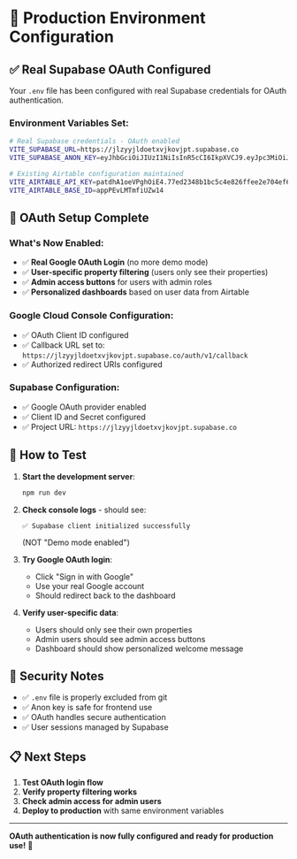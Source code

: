 # 🔧 Production Environment Configuration

## ✅ Real Supabase OAuth Configured

Your `.env` file has been configured with real Supabase credentials for OAuth authentication.

### Environment Variables Set:
```bash
# Real Supabase credentials - OAuth enabled
VITE_SUPABASE_URL=https://jlzyyjldoetxvjkovjpt.supabase.co
VITE_SUPABASE_ANON_KEY=eyJhbGciOiJIUzI1NiIsInR5cCI6IkpXVCJ9.eyJpc3MiOiJzdXBhYmFzZSIsInJlZiI6Impsenl5amxkb2V0eHZqa292anB0Iiwicm9sZSI6ImFub24iLCJpYXQiOjE3NTUyMjg5MjcsImV4cCI6MjA3MDgwNDkyN30.bz2OfXbhy4HBGDuZ8cyA-kNhJygbBxjwbZrXsx0qBAY

# Existing Airtable configuration maintained
VITE_AIRTABLE_API_KEY=patdhA1oeVPghOiE4.77ed2348b1bc5c4e826ffee2e704ef6eb5be6c2549a3068f57818ef42030cebe
VITE_AIRTABLE_BASE_ID=appPEvLMTmfiUZw14
```

## 🎯 OAuth Setup Complete

### What's Now Enabled:
- ✅ **Real Google OAuth Login** (no more demo mode)
- ✅ **User-specific property filtering** (users only see their properties)
- ✅ **Admin access buttons** for users with admin roles
- ✅ **Personalized dashboards** based on user data from Airtable

### Google Cloud Console Configuration:
- ✅ OAuth Client ID configured
- ✅ Callback URL set to: `https://jlzyyjldoetxvjkovjpt.supabase.co/auth/v1/callback`
- ✅ Authorized redirect URIs configured

### Supabase Configuration:
- ✅ Google OAuth provider enabled
- ✅ Client ID and Secret configured
- ✅ Project URL: `https://jlzyyjldoetxvjkovjpt.supabase.co`

## 🚀 How to Test

1. **Start the development server**:
   ```bash
   npm run dev
   ```

2. **Check console logs** - should see:
   ```
   ✅ Supabase client initialized successfully
   ```
   (NOT "Demo mode enabled")

3. **Try Google OAuth login**:
   - Click "Sign in with Google"
   - Use your real Google account
   - Should redirect back to the dashboard

4. **Verify user-specific data**:
   - Users should only see their own properties
   - Admin users should see admin access buttons
   - Dashboard should show personalized welcome message

## 🔐 Security Notes

- ✅ `.env` file is properly excluded from git
- ✅ Anon key is safe for frontend use
- ✅ OAuth handles secure authentication
- ✅ User sessions managed by Supabase

## 📋 Next Steps

1. **Test OAuth login flow**
2. **Verify property filtering works** 
3. **Check admin access for admin users**
4. **Deploy to production** with same environment variables

---

**OAuth authentication is now fully configured and ready for production use!** 🎉